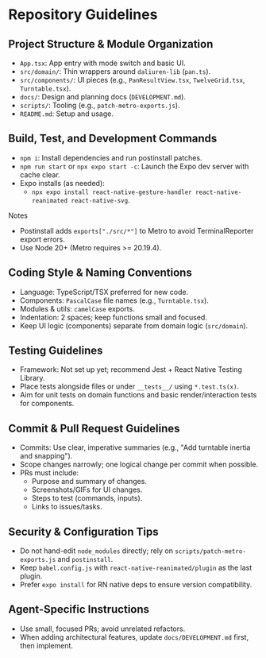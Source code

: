 # Repository Guidelines

## Project Structure & Module Organization
- `App.tsx`: App entry with mode switch and basic UI.
- `src/domain/`: Thin wrappers around `daliuren-lib` (`pan.ts`).
- `src/components/`: UI pieces (e.g., `PanResultView.tsx`, `TwelveGrid.tsx`, `Turntable.tsx`).
- `docs/`: Design and planning docs (`DEVELOPMENT.md`).
- `scripts/`: Tooling (e.g., `patch-metro-exports.js`).
- `README.md`: Setup and usage.

## Build, Test, and Development Commands
- `npm i`: Install dependencies and run postinstall patches.
- `npm run start` or `npx expo start -c`: Launch the Expo dev server with cache clear.
- Expo installs (as needed):
  - `npx expo install react-native-gesture-handler react-native-reanimated react-native-svg`.

Notes
- Postinstall adds `exports["./src/*"]` to Metro to avoid TerminalReporter export errors.
- Use Node 20+ (Metro requires >= 20.19.4).

## Coding Style & Naming Conventions
- Language: TypeScript/TSX preferred for new code.
- Components: `PascalCase` file names (e.g., `Turntable.tsx`).
- Modules & utils: `camelCase` exports.
- Indentation: 2 spaces; keep functions small and focused.
- Keep UI logic (components) separate from domain logic (`src/domain`).

## Testing Guidelines
- Framework: Not set up yet; recommend Jest + React Native Testing Library.
- Place tests alongside files or under `__tests__/` using `*.test.ts(x)`.
- Aim for unit tests on domain functions and basic render/interaction tests for components.

## Commit & Pull Request Guidelines
- Commits: Use clear, imperative summaries (e.g., "Add turntable inertia and snapping").
- Scope changes narrowly; one logical change per commit when possible.
- PRs must include:
  - Purpose and summary of changes.
  - Screenshots/GIFs for UI changes.
  - Steps to test (commands, inputs).
  - Links to issues/tasks.

## Security & Configuration Tips
- Do not hand-edit `node_modules` directly; rely on `scripts/patch-metro-exports.js` and `postinstall`.
- Keep `babel.config.js` with `react-native-reanimated/plugin` as the last plugin.
- Prefer `expo install` for RN native deps to ensure version compatibility.

## Agent-Specific Instructions
- Use small, focused PRs; avoid unrelated refactors.
- When adding architectural features, update `docs/DEVELOPMENT.md` first, then implement.
